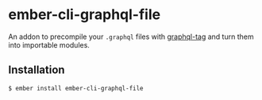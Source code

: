 # ember-cli-graphql-file

An addon to precompile your `.graphql` files with [graphql-tag](https://github.com/apollographql/graphql-tag) and turn them into importable modules.

## Installation

```
$ ember install ember-cli-graphql-file
```
